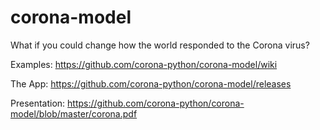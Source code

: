 # corona-model
What if you could change how the world responded to the Corona virus?

Examples:
https://github.com/corona-python/corona-model/wiki

The App:
https://github.com/corona-python/corona-model/releases

Presentation:
https://github.com/corona-python/corona-model/blob/master/corona.pdf

